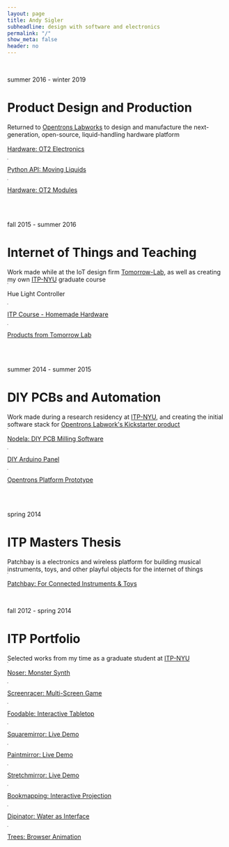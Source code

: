 ```yaml
---
layout: page
title: Andy Sigler
subheadline: design with software and electronics
permalink: "/"
show_meta: false
header: no
---
```

<style type="text/css">
    .borderImg {
        border: 1px solid #aaa;
    }
</style>
<br />

<p class="subheadline">summer 2016 - winter 2019</p>
<h1>Product Design and Production</h1>
<div>Returned to <a href="http://www.opentrons.com">Opentrons Labworks</a> to design and manufacture the next-generation, open-source, liquid-handling hardware platform</div>
<div class="row t30">
    <div class="medium-4 columns">
        <a href="{{ site.url }}/products/opentrons-ot2" >
            <img class="borderImg" src="{{ site.url }}/images/ot2-small.jpg" alt="">
            <p>Hardware: OT2 Electronics</p>
        </a>
    </div>
    <div class="medium-4 columns">
        <a href="{{ site.url }}/products/opentrons-api" >
            <img class="borderImg" src="{{ site.url }}/images/opentrons_api_small.png" alt="">
            <p>Python API: Moving Liquids</p>
        </a>
    </div>
    <div class="medium-4 columns">
        <a href="{{ site.url }}/products/opentrons-modules" >
            <img class="borderImg" src="{{ site.url }}/images/opentrons_modules_small.png" alt="">
            <p>Hardware: OT2 Modules</p>
        </a>
    </div>
</div>
<br />
<br />

<p class="subheadline">fall 2015 - summer 2016</p>
<h1>Internet of Things and Teaching</h1>
<div>Work made while at the IoT design firm <a href="http://tomorrow-lab.com">Tomorrow-Lab</a>, as well as creating my own <a href="https://tisch.nyu.edu/itp">ITP-NYU</a> graduate course</div>
<div class="row t30">
    <div class="medium-4 columns">
        <a>
            <img class="borderImg" src="{{ site.url }}/images/placeholder.png" alt="">
            <p>Hue Light Controller</p>
        </a>
    </div>
    <div class="medium-4 columns">
        <a href="{{ site.url }}/teaching/homemade-hardware" >
            <img class="borderImg" src="{{ site.url }}/images/homemade_hardware_small.png" alt="">
            <p>ITP Course - Homemade Hardware</p>
        </a>
    </div>
    <div class="medium-4 columns">
        <a href="{{ site.url }}/products/tomorrow-lab" >
            <img class="borderImg" src="{{ site.url }}/images/tomorrow_lab_small.png" alt="">
            <p>Products from Tomorrow Lab</p>
        </a>
    </div>
</div>
<br />
<br />

<p class="subheadline">summer 2014 - summer 2015</p>
<h1>DIY PCBs and Automation</h1>
<div>Work made during a research residency at <a href="https://tisch.nyu.edu/itp">ITP-NYU</a>, and creating the initial software stack for <a href="https://www.kickstarter.com/projects/932664050/opentrons-open-source-rapid-prototyping-for-biolog">Opentrons Labwork's Kickstarter product</a></div>
<div class="row t30">
    <div class="medium-4 columns">
        <a href="{{ site.url }}/hardware/nodela/" >
            <img class="borderImg" src="{{ site.url }}/images/nodela_image_small.png" alt="">
            <p>Nodela: DIY PCB Milling Software</p>
        </a>
    </div>
    <div class="medium-4 columns">
        <a href="{{ site.url }}/hardware/panelling-arduino-minis/" >
            <img class="borderImg" src="{{ site.url }}/images/diy_arduino_mini_thumb.jpg" alt="">
            <p>DIY Arduino Panel</p>
        </a>
    </div>
    <div class="medium-4 columns">
        <a href="{{ site.url }}/projects/opentrons-platform-prototype/" >
            <img class="borderImg" src="{{ site.url }}/images/opentrons_small.jpg" alt="">
            <p>Opentrons Platform Prototype</p>
        </a>
    </div>
</div>
<br />
<br />

<p class="subheadline">spring 2014</p>
<h1>ITP Masters Thesis</h1>
<div>Patchbay is a electronics and wireless platform for building musical instruments, toys, and other playful objects for the internet of things</div>
<div class="row t30 b20">
    <div class="medium-12 columns">
        <a href="{{ site.url }}/patchbay" >
            <img class="borderImg" src="{{ site.url }}/images/uselessThings.jpg" alt="">
            <p>Patchbay: For Connected Instruments & Toys</p>
        </a>
    </div><!-- /.medium-6.columns -->
</div><!-- /.row -->
<br />

<p class="subheadline">fall 2012 - spring 2014</p>
<h1>ITP Portfolio</h1>
<div>Selected works from my time as a graduate student at <a href="https://tisch.nyu.edu/itp">ITP-NYU</a></div>
<div class="row t30">
    <div class="medium-4 columns">
        <a href="{{ site.url }}/projects/noser/" >
            <img class="borderImg" src="{{ site.url }}/images/noser_small_2.png" alt="">
            <p>Noser: Monster Synth</p>
        </a>
    </div>
    <div class="medium-4 columns">
        <a href="{{ site.url }}/projects/screenracer/" >
            <img class="borderImg" src="{{ site.url }}/images/screenracer_small.png" alt="">
            <p>Screenracer: Multi-Screen Game</p>
        </a>
    </div>
    <div class="medium-4 columns">
        <a href="{{ site.url }}/projects/foodable/" >
            <img class="borderImg" src="{{ site.url }}/images/foodable_small.png" alt="">
            <p>Foodable: Interactive Tabletop</p>
        </a>
    </div>
</div>
<div class="row t30">
    <div class="medium-4 columns">
        <a href="https://andysigler.github.io/squaremirror" >
            <img class="borderImg" src="{{ site.url }}/images/squaremirror_small.jpg" alt="">
            <p>Squaremirror: Live Demo</p>
        </a>
    </div>
    <div class="medium-4 columns">
        <a href="https://andysigler.github.io/paintmirror" >
            <img class="borderImg" src="{{ site.url }}/images/paintmirror_small.jpg" alt="">
            <p>Paintmirror: Live Demo</p>
        </a>
    </div>
    <div class="medium-4 columns">
        <a href="https://andysigler.github.io/stretchmirror" >
            <img class="borderImg" src="{{ site.url }}/images/stretchmirror_small.png" alt="">
            <p>Stretchmirror: Live Demo</p>
        </a>
    </div>
</div>
<div class="row t30">
    <div class="medium-4 columns">
        <a href="{{ site.url }}/projects/bookmapping/" >
            <img class="borderImg" src="{{ site.url }}/images/bookmapping_small.png" alt="">
            <p>Bookmapping: Interactive Projection</p>
        </a>
    </div>
    <div class="medium-4 columns">
        <a href="{{ site.url }}/projects/dipinator/" >
            <img class="borderImg" src="{{ site.url }}/images/dipinator_small.png" alt="">
            <p>Dipinator: Water as Interface</p>
        </a>
    </div>
    <div class="medium-4 columns">
        <a href="https://andysigler.github.io/trees" >
            <img class="borderImg" src="{{ site.url }}/images/trees_small.png" alt="">
            <p>Trees: Browser Animation</p>
        </a>
    </div>
</div>
<!-- <div class="row t30">
    <div class="medium-4 columns">
        <a href="{{ site.url }}/projects/browser-tag/" >
            <img class="borderImg" src="{{ site.url }}/images/bookmarklet_small.png" alt="">
            <p>Browser Tag</p>
        </a>
    </div>
    <div class="medium-4 columns">
        <a href="{{ site.url }}/projects/numbers-on-the-board/" >
            <img class="borderImg" src="{{ site.url }}/images/gears_small.png" alt="">
            <p>Numbers on the Board</p>
        </a>
    </div>
    <div class="medium-4 columns">
        <a href="{{ site.url }}/projects/openlimbs/" >
            <img class="borderImg" src="{{ site.url }}/images/openlimbs_small.png" alt="">
            <p>OpenLimbs</p>
        </a>
    </div>
</div> -->
